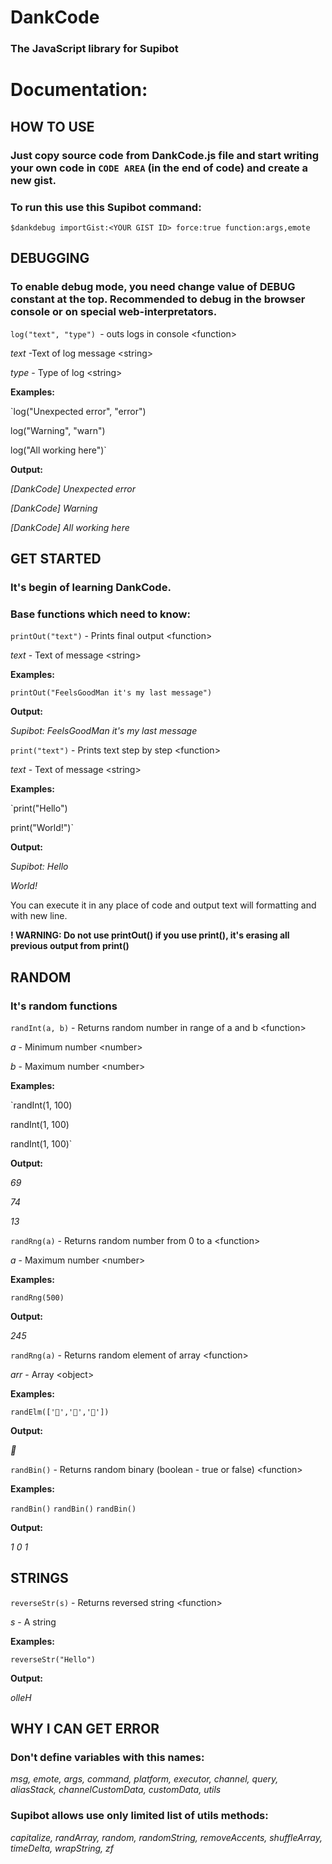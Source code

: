 # DankCode

### The JavaScript library for Supibot

# Documentation:

## HOW TO USE

### Just copy source code from DankCode.js file and start writing your own code in `CODE AREA` (in the end of code) and create a new gist.
### To run this use this Supibot command:

`$dankdebug importGist:<YOUR GIST ID> force:true function:args,emote`

## DEBUGGING

### To enable debug mode, you need change value of **DEBUG** constant at the top. Recommended to debug in the browser console or on special web-interpretators.



`log("text", "type") `- outs logs in console &lt;function&gt;

_text_ -Text of log message &lt;string&gt;

_type_ - Type of log &lt;string&gt;

**Examples:**

`log("Unexpected error", "error")

log("Warning", "warn")

log("All working here")`

**Output:**

_\[DankCode\] Unexpected error_

_\[DankCode\] Warning_

_\[DankCode\] All working here_



## GET STARTED

### It's begin of learning DankCode.

### Base functions which need to know:



`printOut("text")` - Prints final output &lt;function&gt;

_text_ - Text of message &lt;string&gt;

**Examples:**

`printOut("FeelsGoodMan it's my last message")`

**Output:**

_Supibot: FeelsGoodMan it's my last message_



`print("text")` - Prints text step by step &lt;function&gt;

_text_ - Text of message &lt;string&gt;

**Examples:**

`print("Hello")

print("World!")`

**Output:**

_Supibot: Hello_

_World!_

You can execute it in any place of code and output text will formatting and with new line.

**! WARNING: Do not use printOut() if you use print(), it's erasing all previous output from print()**



## RANDOM

### It's random functions

  

`randInt(a, b)` - Returns random number in range of a and b &lt;function&gt;

_a_ - Minimum number &lt;number&gt;

_b_ - Maximum number &lt;number&gt;

**Examples:**

`randInt(1, 100)

randInt(1, 100)

randInt(1, 100)`

**Output:**

_69_

_74_

_13_



`randRng(a)` - Returns random number from 0 to a &lt;function&gt;

_a_ - Maximum number &lt;number&gt;

**Examples:**

`randRng(500)`

**Output:**

_245_



`randRng(a)` - Returns random element of array &lt;function&gt;

_arr_ - Array &lt;object&gt;

**Examples:**

`randElm(['🍏','🍍','🥝'])`

**Output:**

_🍍_



`randBin()` - Returns random binary (boolean - true or false) &lt;function&gt;

**Examples:**

`randBin()`
`randBin()`
`randBin()`

**Output:**

_1_
_0_
_1_


## STRINGS



`reverseStr(s)` - Returns reversed string &lt;function&gt;

_s_ - A string

**Examples:**

`reverseStr("Hello")`

**Output:**

_olleH_



## WHY I CAN GET ERROR

### Don't define variables with this names:

_msg, emote, args, command, platform, executor, channel, query, aliasStack, channelCustomData, customData, utils_

### Supibot allows use only limited list of utils methods:

_capitalize, randArray, random, randomString, removeAccents, shuffleArray, timeDelta, wrapString, zf_
